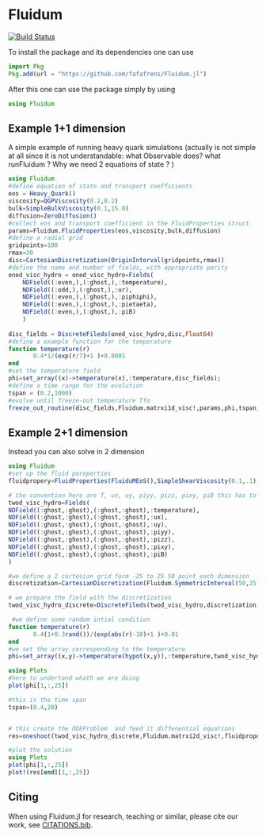 # Fluidum

[![Build Status](https://github.com/fafafrens/Fluidum.jl/actions/workflows/CI.yml/badge.svg?branch=main)](https://github.com/fafafrens/Fluidum.jl/actions/workflows/CI.yml?query=branch%3Amain)

To install the package and its dependencies one can use 
```julia
import Pkg
Pkg.add(url = "https://github.com/fafafrens/Fluidum.jl")
```
After this one can use the package simply by using 
```julia
using Fluidum
```

## Example 1+1 dimension
A simple example of running heavy quark simulations 
(actually is not simple at all since it is not understandable: what Observable does?
what runFluidum ? 
Why we need 2 equations of state ? 
)

```julia
using Fluidum
#define equation of state and transport coefficients
eos = Heavy_Quark()
viscosity=QGPViscosity(0.2,0.2)
bulk=SimpleBulkViscosity(0.1,15.0)
diffusion=ZeroDiffusion()
#collect eos and transport coefficient in the FluidProperties struct
params=Fluidum.FluidProperties(eos,viscosity,bulk,diffusion)
#define a radial grid
gridpoints=100
rmax=30
disc=CartesianDiscretization(OriginInterval(gridpoints,rmax)) 
#define the name and number of fields, with appropriate parity
oned_visc_hydro = oned_visc_hydro=Fields(
    NDField((:even,),(:ghost,),:temperature),
    NDField((:odd,),(:ghost,),:ur),
    NDField((:even,),(:ghost,),:piphiphi),
    NDField((:even,),(:ghost,),:pietaeta),
    NDField((:even,),(:ghost,),:piB)
    )
    
disc_fields = DiscreteFileds(oned_visc_hydro,disc,Float64) 
#define a example function for the temperature
function temperature(r)
       0.4*1/(exp(r/7)+1 )+0.0001
end
#set the temperature field
phi=set_array((x)->temperature(x),:temperature,disc_fields); 
#define a time range for the evolution
tspan = (0.2,1000)
#evolve until freeze-out temperature Tfo
freeze_out_routine(disc_fields,Fluidum.matrxi1d_visc!,params,phi,tspan;Tfo=0.1565)
```

## Example 2+1 dimension 
Instead you can also solve in 2 dimension 
```julia
using Fluidum
#set up the fluid poroperties 
fluidpropery=FluidProperties(FluiduMEoS(),SimpleShearViscosity(0.1,.1),ZeroBulkViscosity(),ZeroDiffusion())

# the convention here are T, ux, uy, piyy, pizz, pixy, piB this has to match with the matrix defined
twod_visc_hydro=Fields(
NDField((:ghost,:ghost),(:ghost,:ghost),:temperature),
NDField((:ghost,:ghost),(:ghost,:ghost),:ux),
NDField((:ghost,:ghost),(:ghost,:ghost),:uy),
NDField((:ghost,:ghost),(:ghost,:ghost),:piyy),
NDField((:ghost,:ghost),(:ghost,:ghost),:pizz),
NDField((:ghost,:ghost),(:ghost,:ghost),:pixy),
NDField((:ghost,:ghost),(:ghost,:ghost),:piB)
)

#we define a 2 cartesian grid form -25 to 25 50 point each dimension 
discretization=CartesianDiscretization(Fluidum.SymmetricInterval(50,25.),Fluidum.SymmetricInterval(50,25.))

# we prepare the field with the discretization
twod_visc_hydro_discrete=DiscreteFileds(twod_visc_hydro,discretization,Float64)

 #we define some random intial condition 
function temperature(r)
       0.4(1+0.3rand())/(exp(abs(r)-10)+1 )+0.01
end
#we set the array corresponding to the temperature 
phi=set_array((x,y)->temperature(hypot(x,y)),:temperature,twod_visc_hydro_discrete);

using Plots
#here to undertand whath we are doing 
plot(phi[1,:,25])

#this is the time span 
tspan=(0.4,20)


# this create the ODEProblem  and feed it diffenential equations 
res=oneshoot(twod_visc_hydro_discrete,Fluidum.matrxi2d_visc!,fluidpropery,phi,tspan,Tsit5())

#plot the solution 
using Plots
plot(phi[1,:,25])
plot!(res[end][1,:,25])
```

## Citing 
When using Fluidum.jl for research, teaching or similar, please cite our work, see [CITATIONS.bib](CITATIONS.bib).
